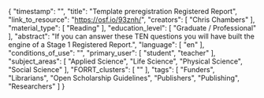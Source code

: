 {
    "timestamp": "",
    "title": "Template preregistration Registered Report",
    "link_to_resource": "https://osf.io/93znh/",
    "creators": [
        "Chris Chambers"
    ],
    "material_type": [
        "Reading"
    ],
    "education_level": [
        "Graduate / Professional"
    ],
    "abstract": "If you can answer these TEN questions you will have built the engine of a Stage 1 Registered Report.",
    "language": [
        "en"
    ],
    "conditions_of_use": "",
    "primary_user": [
        "student",
        "teacher"
    ],
    "subject_areas": [
        "Applied Science",
        "Life Science",
        "Physical Science",
        "Social Science"
    ],
    "FORRT_clusters": [
        ""
    ],
    "tags": [
        "Funders",
        "Librarians",
        "Open Scholarship Guidelines",
        "Publishers",
        "Publishing",
        "Researchers"
    ]
}